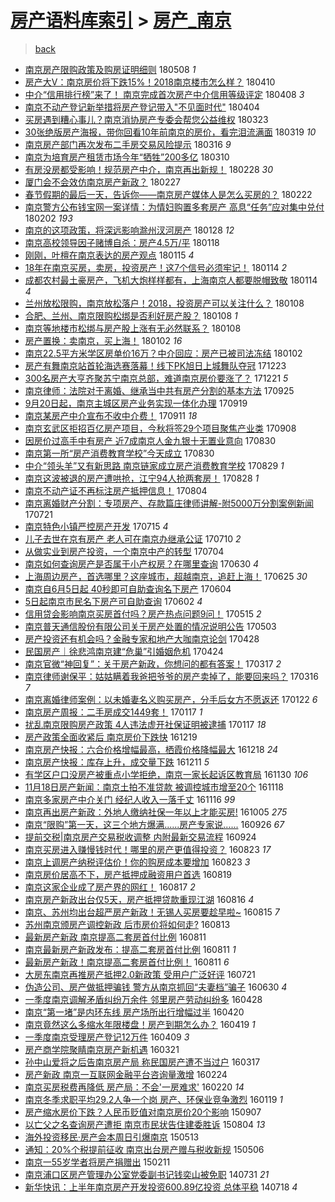 [房产语料库索引](../../README.md)  > [房产_南京](房产_南京.md)
====
> [back](../README.md)

- [南京房产限购政策及购房证明细则](http://jkwz.applinzi.com/ittc/7100727031522395152.html#%E5%8D%97%E4%BA%AC%E6%88%BF%E4%BA%A7%E9%99%90%E8%B4%AD%E6%94%BF%E7%AD%96%E5%8F%8A%E8%B4%AD%E6%88%BF%E8%AF%81%E6%98%8E%E7%BB%86%E5%88%99) 180508 *1* 
- [房产大V：南京房价将下跌15%！2018南京楼市怎么样？](http://jkwz.applinzi.com/ittc/7090399685372281873.html#%E6%88%BF%E4%BA%A7%E5%A4%A7V%EF%BC%9A%E5%8D%97%E4%BA%AC%E6%88%BF%E4%BB%B7%E5%B0%86%E4%B8%8B%E8%B7%8C15%25%EF%BC%812018%E5%8D%97%E4%BA%AC%E6%A5%BC%E5%B8%82%E6%80%8E%E4%B9%88%E6%A0%B7%EF%BC%9F) 180410  
- [中介“信用排行榜”来了！ 南京完成首次房产中介信用等级评定](http://jkwz.applinzi.com/ittc/7089549461334524934.html#%E4%B8%AD%E4%BB%8B%E2%80%9C%E4%BF%A1%E7%94%A8%E6%8E%92%E8%A1%8C%E6%A6%9C%E2%80%9D%E6%9D%A5%E4%BA%86%EF%BC%81+%E5%8D%97%E4%BA%AC%E5%AE%8C%E6%88%90%E9%A6%96%E6%AC%A1%E6%88%BF%E4%BA%A7%E4%B8%AD%E4%BB%8B%E4%BF%A1%E7%94%A8%E7%AD%89%E7%BA%A7%E8%AF%84%E5%AE%9A) 180408 *3* 
- [南京不动产登记新举措将房产登记带入&quot;不见面时代&quot;](http://jkwz.applinzi.com/ittc/7088072225003668486.html#%E5%8D%97%E4%BA%AC%E4%B8%8D%E5%8A%A8%E4%BA%A7%E7%99%BB%E8%AE%B0%E6%96%B0%E4%B8%BE%E6%8E%AA%E5%B0%86%E6%88%BF%E4%BA%A7%E7%99%BB%E8%AE%B0%E5%B8%A6%E5%85%A5%26quot%3B%E4%B8%8D%E8%A7%81%E9%9D%A2%E6%97%B6%E4%BB%A3%26quot%3B) 180404  
- [买房遇到糟心事儿？南京消协房产专委会帮您公益维权](http://jkwz.applinzi.com/ittc/7083611141966398470.html#%E4%B9%B0%E6%88%BF%E9%81%87%E5%88%B0%E7%B3%9F%E5%BF%83%E4%BA%8B%E5%84%BF%EF%BC%9F%E5%8D%97%E4%BA%AC%E6%B6%88%E5%8D%8F%E6%88%BF%E4%BA%A7%E4%B8%93%E5%A7%94%E4%BC%9A%E5%B8%AE%E6%82%A8%E5%85%AC%E7%9B%8A%E7%BB%B4%E6%9D%83) 180323  
- [30张绝版房产海报，带你回看10年前南京的房价，看完泪流满面](http://jkwz.applinzi.com/ittc/7082233516136072209.html#30%E5%BC%A0%E7%BB%9D%E7%89%88%E6%88%BF%E4%BA%A7%E6%B5%B7%E6%8A%A5%EF%BC%8C%E5%B8%A6%E4%BD%A0%E5%9B%9E%E7%9C%8B10%E5%B9%B4%E5%89%8D%E5%8D%97%E4%BA%AC%E7%9A%84%E6%88%BF%E4%BB%B7%EF%BC%8C%E7%9C%8B%E5%AE%8C%E6%B3%AA%E6%B5%81%E6%BB%A1%E9%9D%A2) 180319 *10* 
- [南京房产部门再次发布二手房交易风险提示](http://jkwz.applinzi.com/ittc/7081063610887701515.html#%E5%8D%97%E4%BA%AC%E6%88%BF%E4%BA%A7%E9%83%A8%E9%97%A8%E5%86%8D%E6%AC%A1%E5%8F%91%E5%B8%83%E4%BA%8C%E6%89%8B%E6%88%BF%E4%BA%A4%E6%98%93%E9%A3%8E%E9%99%A9%E6%8F%90%E7%A4%BA) 180316 *9* 
- [南京为培育房产租赁市场今年“牺牲”200多亿](http://jkwz.applinzi.com/ittc/7078782317546177552.html#%E5%8D%97%E4%BA%AC%E4%B8%BA%E5%9F%B9%E8%82%B2%E6%88%BF%E4%BA%A7%E7%A7%9F%E8%B5%81%E5%B8%82%E5%9C%BA%E4%BB%8A%E5%B9%B4%E2%80%9C%E7%89%BA%E7%89%B2%E2%80%9D200%E5%A4%9A%E4%BA%BF) 180310  
- [有房没房都受影响！规范房产中介，南京再出新规！](http://jkwz.applinzi.com/ittc/7075195546321290257.html#%E6%9C%89%E6%88%BF%E6%B2%A1%E6%88%BF%E9%83%BD%E5%8F%97%E5%BD%B1%E5%93%8D%EF%BC%81%E8%A7%84%E8%8C%83%E6%88%BF%E4%BA%A7%E4%B8%AD%E4%BB%8B%EF%BC%8C%E5%8D%97%E4%BA%AC%E5%86%8D%E5%87%BA%E6%96%B0%E8%A7%84%EF%BC%81) 180228 *30* 
- [厦门会不会效仿南京房产新政？](http://jkwz.applinzi.com/ittc/7074900513588249607.html#%E5%8E%A6%E9%97%A8%E4%BC%9A%E4%B8%8D%E4%BC%9A%E6%95%88%E4%BB%BF%E5%8D%97%E4%BA%AC%E6%88%BF%E4%BA%A7%E6%96%B0%E6%94%BF%EF%BC%9F) 180227  
- [春节假期的最后一天，告诉你——南京房产媒体人是怎么买房的？](http://jkwz.applinzi.com/ittc/7072958790888850442.html#%E6%98%A5%E8%8A%82%E5%81%87%E6%9C%9F%E7%9A%84%E6%9C%80%E5%90%8E%E4%B8%80%E5%A4%A9%EF%BC%8C%E5%91%8A%E8%AF%89%E4%BD%A0%E2%80%94%E2%80%94%E5%8D%97%E4%BA%AC%E6%88%BF%E4%BA%A7%E5%AA%92%E4%BD%93%E4%BA%BA%E6%98%AF%E6%80%8E%E4%B9%88%E4%B9%B0%E6%88%BF%E7%9A%84%EF%BC%9F) 180222  
- [南京警方公布钱宝网一案详情：为情妇购置多套房产 高息“任务”应对集中兑付](http://jkwz.applinzi.com/ittc/7065412030792467463.html#%E5%8D%97%E4%BA%AC%E8%AD%A6%E6%96%B9%E5%85%AC%E5%B8%83%E9%92%B1%E5%AE%9D%E7%BD%91%E4%B8%80%E6%A1%88%E8%AF%A6%E6%83%85%EF%BC%9A%E4%B8%BA%E6%83%85%E5%A6%87%E8%B4%AD%E7%BD%AE%E5%A4%9A%E5%A5%97%E6%88%BF%E4%BA%A7+%E9%AB%98%E6%81%AF%E2%80%9C%E4%BB%BB%E5%8A%A1%E2%80%9D%E5%BA%94%E5%AF%B9%E9%9B%86%E4%B8%AD%E5%85%91%E4%BB%98) 180202 *193* 
- [南京的这项政策，将深远影响滁州汊河房产](http://jkwz.applinzi.com/ittc/7063772207056946187.html#%E5%8D%97%E4%BA%AC%E7%9A%84%E8%BF%99%E9%A1%B9%E6%94%BF%E7%AD%96%EF%BC%8C%E5%B0%86%E6%B7%B1%E8%BF%9C%E5%BD%B1%E5%93%8D%E6%BB%81%E5%B7%9E%E6%B1%8A%E6%B2%B3%E6%88%BF%E4%BA%A7) 180128 *12* 
- [南京高校领导因子赌博自杀：房产4.5万/平](http://jkwz.applinzi.com/ittc/7059820131213902864.html#%E5%8D%97%E4%BA%AC%E9%AB%98%E6%A0%A1%E9%A2%86%E5%AF%BC%E5%9B%A0%E5%AD%90%E8%B5%8C%E5%8D%9A%E8%87%AA%E6%9D%80%EF%BC%9A%E6%88%BF%E4%BA%A74.5%E4%B8%87%2F%E5%B9%B3) 180118  
- [刚刚，叶檀在南京表达的房产观点](http://jkwz.applinzi.com/ittc/7058884376421467147.html#%E5%88%9A%E5%88%9A%EF%BC%8C%E5%8F%B6%E6%AA%80%E5%9C%A8%E5%8D%97%E4%BA%AC%E8%A1%A8%E8%BE%BE%E7%9A%84%E6%88%BF%E4%BA%A7%E8%A7%82%E7%82%B9) 180115 *4* 
- [18年在南京买房，卖房，投资房产！这7个信号必须牢记！](http://jkwz.applinzi.com/ittc/7058409431602037776.html#18%E5%B9%B4%E5%9C%A8%E5%8D%97%E4%BA%AC%E4%B9%B0%E6%88%BF%EF%BC%8C%E5%8D%96%E6%88%BF%EF%BC%8C%E6%8A%95%E8%B5%84%E6%88%BF%E4%BA%A7%EF%BC%81%E8%BF%997%E4%B8%AA%E4%BF%A1%E5%8F%B7%E5%BF%85%E9%A1%BB%E7%89%A2%E8%AE%B0%EF%BC%81) 180114 *2* 
- [成都农村最土豪房产，飞机大炮样样都有，上海南京人都要脱帽致敬](http://jkwz.applinzi.com/ittc/7058064188696429584.html#%E6%88%90%E9%83%BD%E5%86%9C%E6%9D%91%E6%9C%80%E5%9C%9F%E8%B1%AA%E6%88%BF%E4%BA%A7%EF%BC%8C%E9%A3%9E%E6%9C%BA%E5%A4%A7%E7%82%AE%E6%A0%B7%E6%A0%B7%E9%83%BD%E6%9C%89%EF%BC%8C%E4%B8%8A%E6%B5%B7%E5%8D%97%E4%BA%AC%E4%BA%BA%E9%83%BD%E8%A6%81%E8%84%B1%E5%B8%BD%E8%87%B4%E6%95%AC) 180114 *4* 
- [兰州放松限购，南京放松落户！2018，投资房产可以关注什么？](http://jkwz.applinzi.com/ittc/7056276755935921162.html#%E5%85%B0%E5%B7%9E%E6%94%BE%E6%9D%BE%E9%99%90%E8%B4%AD%EF%BC%8C%E5%8D%97%E4%BA%AC%E6%94%BE%E6%9D%BE%E8%90%BD%E6%88%B7%EF%BC%812018%EF%BC%8C%E6%8A%95%E8%B5%84%E6%88%BF%E4%BA%A7%E5%8F%AF%E4%BB%A5%E5%85%B3%E6%B3%A8%E4%BB%80%E4%B9%88%EF%BC%9F) 180108  
- [合肥、兰州、南京限购松绑是否利好房产股？](http://jkwz.applinzi.com/ittc/7056262168305992711.html#%E5%90%88%E8%82%A5%E3%80%81%E5%85%B0%E5%B7%9E%E3%80%81%E5%8D%97%E4%BA%AC%E9%99%90%E8%B4%AD%E6%9D%BE%E7%BB%91%E6%98%AF%E5%90%A6%E5%88%A9%E5%A5%BD%E6%88%BF%E4%BA%A7%E8%82%A1%EF%BC%9F) 180108 *1* 
- [南京等地楼市松绑与房产股上涨有无必然联系？](http://jkwz.applinzi.com/ittc/7056262168134026256.html#%E5%8D%97%E4%BA%AC%E7%AD%89%E5%9C%B0%E6%A5%BC%E5%B8%82%E6%9D%BE%E7%BB%91%E4%B8%8E%E6%88%BF%E4%BA%A7%E8%82%A1%E4%B8%8A%E6%B6%A8%E6%9C%89%E6%97%A0%E5%BF%85%E7%84%B6%E8%81%94%E7%B3%BB%EF%BC%9F) 180108  
- [房产置换：卖南京，买上海！](http://jkwz.applinzi.com/ittc/7053908438692660231.html#%E6%88%BF%E4%BA%A7%E7%BD%AE%E6%8D%A2%EF%BC%9A%E5%8D%96%E5%8D%97%E4%BA%AC%EF%BC%8C%E4%B9%B0%E4%B8%8A%E6%B5%B7%EF%BC%81) 180102 *16* 
- [南京22.5平方米学区房单价16万？中介回应：房产已被司法冻结](http://jkwz.applinzi.com/ittc/7053876695214326790.html#%E5%8D%97%E4%BA%AC22.5%E5%B9%B3%E6%96%B9%E7%B1%B3%E5%AD%A6%E5%8C%BA%E6%88%BF%E5%8D%95%E4%BB%B716%E4%B8%87%EF%BC%9F%E4%B8%AD%E4%BB%8B%E5%9B%9E%E5%BA%94%EF%BC%9A%E6%88%BF%E4%BA%A7%E5%B7%B2%E8%A2%AB%E5%8F%B8%E6%B3%95%E5%86%BB%E7%BB%93) 180102  
- [房产有舞南京站首轮海选赛落幕！线下PK旭日上城舞队夺冠](http://jkwz.applinzi.com/ittc/7050345531908293649.html#%E6%88%BF%E4%BA%A7%E6%9C%89%E8%88%9E%E5%8D%97%E4%BA%AC%E7%AB%99%E9%A6%96%E8%BD%AE%E6%B5%B7%E9%80%89%E8%B5%9B%E8%90%BD%E5%B9%95%EF%BC%81%E7%BA%BF%E4%B8%8BPK%E6%97%AD%E6%97%A5%E4%B8%8A%E5%9F%8E%E8%88%9E%E9%98%9F%E5%A4%BA%E5%86%A0) 171223  
- [300名房产大亨齐聚苏宁南京总部，难道南京房价要涨了？](http://jkwz.applinzi.com/ittc/7049588106506798096.html#300%E5%90%8D%E6%88%BF%E4%BA%A7%E5%A4%A7%E4%BA%A8%E9%BD%90%E8%81%9A%E8%8B%8F%E5%AE%81%E5%8D%97%E4%BA%AC%E6%80%BB%E9%83%A8%EF%BC%8C%E9%9A%BE%E9%81%93%E5%8D%97%E4%BA%AC%E6%88%BF%E4%BB%B7%E8%A6%81%E6%B6%A8%E4%BA%86%EF%BC%9F) 171221 *5* 
- [南京律师：法院对于离婚、继承当中共有房产分割的基本方法](http://jkwz.applinzi.com/ittc/7017235110741672977.html#%E5%8D%97%E4%BA%AC%E5%BE%8B%E5%B8%88%EF%BC%9A%E6%B3%95%E9%99%A2%E5%AF%B9%E4%BA%8E%E7%A6%BB%E5%A9%9A%E3%80%81%E7%BB%A7%E6%89%BF%E5%BD%93%E4%B8%AD%E5%85%B1%E6%9C%89%E6%88%BF%E4%BA%A7%E5%88%86%E5%89%B2%E7%9A%84%E5%9F%BA%E6%9C%AC%E6%96%B9%E6%B3%95) 170925  
- [9月20日起，南京主城区房产业务实现一体化办理](http://jkwz.applinzi.com/ittc/7014983691636573200.html#9%E6%9C%8820%E6%97%A5%E8%B5%B7%EF%BC%8C%E5%8D%97%E4%BA%AC%E4%B8%BB%E5%9F%8E%E5%8C%BA%E6%88%BF%E4%BA%A7%E4%B8%9A%E5%8A%A1%E5%AE%9E%E7%8E%B0%E4%B8%80%E4%BD%93%E5%8C%96%E5%8A%9E%E7%90%86) 170919  
- [南京某房产中介宣布不收中介费！](http://jkwz.applinzi.com/ittc/7011962527712543761.html#%E5%8D%97%E4%BA%AC%E6%9F%90%E6%88%BF%E4%BA%A7%E4%B8%AD%E4%BB%8B%E5%AE%A3%E5%B8%83%E4%B8%8D%E6%94%B6%E4%B8%AD%E4%BB%8B%E8%B4%B9%EF%BC%81) 170911 *18* 
- [南京玄武区拒招百亿房产项目，今秋将签29个项目聚焦产业类](http://jkwz.applinzi.com/ittc/7010890631592018705.html#%E5%8D%97%E4%BA%AC%E7%8E%84%E6%AD%A6%E5%8C%BA%E6%8B%92%E6%8B%9B%E7%99%BE%E4%BA%BF%E6%88%BF%E4%BA%A7%E9%A1%B9%E7%9B%AE%EF%BC%8C%E4%BB%8A%E7%A7%8B%E5%B0%86%E7%AD%BE29%E4%B8%AA%E9%A1%B9%E7%9B%AE%E8%81%9A%E7%84%A6%E4%BA%A7%E4%B8%9A%E7%B1%BB) 170908  
- [因房价过高手中有房产 近7成南京人金九银十无置业意向](http://jkwz.applinzi.com/ittc/7007621166863483920.html#%E5%9B%A0%E6%88%BF%E4%BB%B7%E8%BF%87%E9%AB%98%E6%89%8B%E4%B8%AD%E6%9C%89%E6%88%BF%E4%BA%A7+%E8%BF%917%E6%88%90%E5%8D%97%E4%BA%AC%E4%BA%BA%E9%87%91%E4%B9%9D%E9%93%B6%E5%8D%81%E6%97%A0%E7%BD%AE%E4%B8%9A%E6%84%8F%E5%90%91) 170830  
- [南京第一所“房产消费教育学校”今天成立](http://jkwz.applinzi.com/ittc/7007611657352905744.html#%E5%8D%97%E4%BA%AC%E7%AC%AC%E4%B8%80%E6%89%80%E2%80%9C%E6%88%BF%E4%BA%A7%E6%B6%88%E8%B4%B9%E6%95%99%E8%82%B2%E5%AD%A6%E6%A0%A1%E2%80%9D%E4%BB%8A%E5%A4%A9%E6%88%90%E7%AB%8B) 170830  
- [中介“领头羊”又有新思路 南京链家成立房产消费教育学校](http://jkwz.applinzi.com/ittc/7007263414597190672.html#%E4%B8%AD%E4%BB%8B%E2%80%9C%E9%A2%86%E5%A4%B4%E7%BE%8A%E2%80%9D%E5%8F%88%E6%9C%89%E6%96%B0%E6%80%9D%E8%B7%AF+%E5%8D%97%E4%BA%AC%E9%93%BE%E5%AE%B6%E6%88%90%E7%AB%8B%E6%88%BF%E4%BA%A7%E6%B6%88%E8%B4%B9%E6%95%99%E8%82%B2%E5%AD%A6%E6%A0%A1) 170829 *1* 
- [南京这波被退的房产遭哄抢，江宁94人抢两套房！](http://jkwz.applinzi.com/ittc/7006982686802183184.html#%E5%8D%97%E4%BA%AC%E8%BF%99%E6%B3%A2%E8%A2%AB%E9%80%80%E7%9A%84%E6%88%BF%E4%BA%A7%E9%81%AD%E5%93%84%E6%8A%A2%EF%BC%8C%E6%B1%9F%E5%AE%8194%E4%BA%BA%E6%8A%A2%E4%B8%A4%E5%A5%97%E6%88%BF%EF%BC%81) 170828 *1* 
- [南京不动产证不再标注房产抵押信息！](http://jkwz.applinzi.com/ittc/6998042833297343505.html#%E5%8D%97%E4%BA%AC%E4%B8%8D%E5%8A%A8%E4%BA%A7%E8%AF%81%E4%B8%8D%E5%86%8D%E6%A0%87%E6%B3%A8%E6%88%BF%E4%BA%A7%E6%8A%B5%E6%8A%BC%E4%BF%A1%E6%81%AF%EF%BC%81) 170804  
- [南京离婚财产分割：专项房产、存款篇庄律师讲解-附5000万分割案例新闻](http://jkwz.applinzi.com/ittc/6992640308897383440.html#%E5%8D%97%E4%BA%AC%E7%A6%BB%E5%A9%9A%E8%B4%A2%E4%BA%A7%E5%88%86%E5%89%B2%EF%BC%9A%E4%B8%93%E9%A1%B9%E6%88%BF%E4%BA%A7%E3%80%81%E5%AD%98%E6%AC%BE%E7%AF%87%E5%BA%84%E5%BE%8B%E5%B8%88%E8%AE%B2%E8%A7%A3-%E9%99%845000%E4%B8%87%E5%88%86%E5%89%B2%E6%A1%88%E4%BE%8B%E6%96%B0%E9%97%BB) 170721  
- [南京特色小镇严控房产开发](http://jkwz.applinzi.com/ittc/6990426466138194960.html#%E5%8D%97%E4%BA%AC%E7%89%B9%E8%89%B2%E5%B0%8F%E9%95%87%E4%B8%A5%E6%8E%A7%E6%88%BF%E4%BA%A7%E5%BC%80%E5%8F%91) 170715 *4* 
- [儿子去世在京有房产 老人可在南京办继承公证](http://jkwz.applinzi.com/ittc/6988582744731681809.html#%E5%84%BF%E5%AD%90%E5%8E%BB%E4%B8%96%E5%9C%A8%E4%BA%AC%E6%9C%89%E6%88%BF%E4%BA%A7+%E8%80%81%E4%BA%BA%E5%8F%AF%E5%9C%A8%E5%8D%97%E4%BA%AC%E5%8A%9E%E7%BB%A7%E6%89%BF%E5%85%AC%E8%AF%81) 170710 *2* 
- [从做实业到房产投资，一个南京中产的转型](http://jkwz.applinzi.com/ittc/6986459795392300036.html#%E4%BB%8E%E5%81%9A%E5%AE%9E%E4%B8%9A%E5%88%B0%E6%88%BF%E4%BA%A7%E6%8A%95%E8%B5%84%EF%BC%8C%E4%B8%80%E4%B8%AA%E5%8D%97%E4%BA%AC%E4%B8%AD%E4%BA%A7%E7%9A%84%E8%BD%AC%E5%9E%8B) 170704  
- [南京如何查询房产是否属于小产权房？在哪里查询](http://jkwz.applinzi.com/ittc/6984886065121723397.html#%E5%8D%97%E4%BA%AC%E5%A6%82%E4%BD%95%E6%9F%A5%E8%AF%A2%E6%88%BF%E4%BA%A7%E6%98%AF%E5%90%A6%E5%B1%9E%E4%BA%8E%E5%B0%8F%E4%BA%A7%E6%9D%83%E6%88%BF%EF%BC%9F%E5%9C%A8%E5%93%AA%E9%87%8C%E6%9F%A5%E8%AF%A2) 170630 *4* 
- [上海周边房产，首选哪里？这座城市，超越南京，追赶上海！](http://jkwz.applinzi.com/ittc/6983184993483228164.html#%E4%B8%8A%E6%B5%B7%E5%91%A8%E8%BE%B9%E6%88%BF%E4%BA%A7%EF%BC%8C%E9%A6%96%E9%80%89%E5%93%AA%E9%87%8C%EF%BC%9F%E8%BF%99%E5%BA%A7%E5%9F%8E%E5%B8%82%EF%BC%8C%E8%B6%85%E8%B6%8A%E5%8D%97%E4%BA%AC%EF%BC%8C%E8%BF%BD%E8%B5%B6%E4%B8%8A%E6%B5%B7%EF%BC%81) 170625 *30* 
- [南京自6月5日起 40秒即可自助查询名下房产](http://jkwz.applinzi.com/ittc/6975291321949357060.html#%E5%8D%97%E4%BA%AC%E8%87%AA6%E6%9C%885%E6%97%A5%E8%B5%B7+40%E7%A7%92%E5%8D%B3%E5%8F%AF%E8%87%AA%E5%8A%A9%E6%9F%A5%E8%AF%A2%E5%90%8D%E4%B8%8B%E6%88%BF%E4%BA%A7) 170604  
- [5日起南京市民名下房产可自助查询](http://jkwz.applinzi.com/ittc/6974475101960406020.html#5%E6%97%A5%E8%B5%B7%E5%8D%97%E4%BA%AC%E5%B8%82%E6%B0%91%E5%90%8D%E4%B8%8B%E6%88%BF%E4%BA%A7%E5%8F%AF%E8%87%AA%E5%8A%A9%E6%9F%A5%E8%AF%A2) 170602 *4* 
- [信用贷会影响南京买房首付吗？房产热点问题9问！](http://jkwz.applinzi.com/ittc/6967816759414359044.html#%E4%BF%A1%E7%94%A8%E8%B4%B7%E4%BC%9A%E5%BD%B1%E5%93%8D%E5%8D%97%E4%BA%AC%E4%B9%B0%E6%88%BF%E9%A6%96%E4%BB%98%E5%90%97%EF%BC%9F%E6%88%BF%E4%BA%A7%E7%83%AD%E7%82%B9%E9%97%AE%E9%A2%989%E9%97%AE%EF%BC%81) 170515 *2* 
- [南京普天通信股份有限公司关于房产处置的情况说明公告](http://jkwz.applinzi.com/ittc/6963260370855658500.html#%E5%8D%97%E4%BA%AC%E6%99%AE%E5%A4%A9%E9%80%9A%E4%BF%A1%E8%82%A1%E4%BB%BD%E6%9C%89%E9%99%90%E5%85%AC%E5%8F%B8%E5%85%B3%E4%BA%8E%E6%88%BF%E4%BA%A7%E5%A4%84%E7%BD%AE%E7%9A%84%E6%83%85%E5%86%B5%E8%AF%B4%E6%98%8E%E5%85%AC%E5%91%8A) 170503  
- [房产投资还有机会吗？金融专家和地产大咖南京论剑](http://jkwz.applinzi.com/ittc/6961709409712473093.html#%E6%88%BF%E4%BA%A7%E6%8A%95%E8%B5%84%E8%BF%98%E6%9C%89%E6%9C%BA%E4%BC%9A%E5%90%97%EF%BC%9F%E9%87%91%E8%9E%8D%E4%B8%93%E5%AE%B6%E5%92%8C%E5%9C%B0%E4%BA%A7%E5%A4%A7%E5%92%96%E5%8D%97%E4%BA%AC%E8%AE%BA%E5%89%91) 170428  
- [民国房产｜徐悲鸿南京建“危巢”引婚姻危机](http://jkwz.applinzi.com/ittc/6960150845684450308.html#%E6%B0%91%E5%9B%BD%E6%88%BF%E4%BA%A7%EF%BD%9C%E5%BE%90%E6%82%B2%E9%B8%BF%E5%8D%97%E4%BA%AC%E5%BB%BA%E2%80%9C%E5%8D%B1%E5%B7%A2%E2%80%9D%E5%BC%95%E5%A9%9A%E5%A7%BB%E5%8D%B1%E6%9C%BA) 170424  
- [南京官微“神回复”：关于房产新政，你想问的都有答案！](http://jkwz.applinzi.com/ittc/6945961916588639236.html#%E5%8D%97%E4%BA%AC%E5%AE%98%E5%BE%AE%E2%80%9C%E7%A5%9E%E5%9B%9E%E5%A4%8D%E2%80%9D%EF%BC%9A%E5%85%B3%E4%BA%8E%E6%88%BF%E4%BA%A7%E6%96%B0%E6%94%BF%EF%BC%8C%E4%BD%A0%E6%83%B3%E9%97%AE%E7%9A%84%E9%83%BD%E6%9C%89%E7%AD%94%E6%A1%88%EF%BC%81) 170317 *2* 
- [南京律师谢保平：姑姑瞒着我爸把爷爷的房产卖掉了，能要回来吗？](http://jkwz.applinzi.com/ittc/6945575353052562437.html#%E5%8D%97%E4%BA%AC%E5%BE%8B%E5%B8%88%E8%B0%A2%E4%BF%9D%E5%B9%B3%EF%BC%9A%E5%A7%91%E5%A7%91%E7%9E%92%E7%9D%80%E6%88%91%E7%88%B8%E6%8A%8A%E7%88%B7%E7%88%B7%E7%9A%84%E6%88%BF%E4%BA%A7%E5%8D%96%E6%8E%89%E4%BA%86%EF%BC%8C%E8%83%BD%E8%A6%81%E5%9B%9E%E6%9D%A5%E5%90%97%EF%BC%9F) 170316 *7* 
- [南京离婚律师案例：以未婚妻名义购买房产，分手后女方不愿返还](http://jkwz.applinzi.com/ittc/6926012659802833925.html#%E5%8D%97%E4%BA%AC%E7%A6%BB%E5%A9%9A%E5%BE%8B%E5%B8%88%E6%A1%88%E4%BE%8B%EF%BC%9A%E4%BB%A5%E6%9C%AA%E5%A9%9A%E5%A6%BB%E5%90%8D%E4%B9%89%E8%B4%AD%E4%B9%B0%E6%88%BF%E4%BA%A7%EF%BC%8C%E5%88%86%E6%89%8B%E5%90%8E%E5%A5%B3%E6%96%B9%E4%B8%8D%E6%84%BF%E8%BF%94%E8%BF%98) 170122 *6* 
- [南京房产周报：二手房成交1449套！](http://jkwz.applinzi.com/ittc/6924167859856212996.html#%E5%8D%97%E4%BA%AC%E6%88%BF%E4%BA%A7%E5%91%A8%E6%8A%A5%EF%BC%9A%E4%BA%8C%E6%89%8B%E6%88%BF%E6%88%90%E4%BA%A41449%E5%A5%97%EF%BC%81) 170117 *1* 
- [扰乱南京限购房产政策 4人违法虚开社保证明被逮捕](http://jkwz.applinzi.com/ittc/6923912145967531013.html#%E6%89%B0%E4%B9%B1%E5%8D%97%E4%BA%AC%E9%99%90%E8%B4%AD%E6%88%BF%E4%BA%A7%E6%94%BF%E7%AD%96+4%E4%BA%BA%E8%BF%9D%E6%B3%95%E8%99%9A%E5%BC%80%E7%A4%BE%E4%BF%9D%E8%AF%81%E6%98%8E%E8%A2%AB%E9%80%AE%E6%8D%95) 170117 *18* 
- [房产政策全面收紧后 南京房价下跌快](http://jkwz.applinzi.com/ittc/6913380376738530308.html#%E6%88%BF%E4%BA%A7%E6%94%BF%E7%AD%96%E5%85%A8%E9%9D%A2%E6%94%B6%E7%B4%A7%E5%90%8E+%E5%8D%97%E4%BA%AC%E6%88%BF%E4%BB%B7%E4%B8%8B%E8%B7%8C%E5%BF%AB) 161219  
- [南京房产快报：六合价格增幅最高，栖霞价格降幅最大](http://jkwz.applinzi.com/ittc/6913049346571764741.html#%E5%8D%97%E4%BA%AC%E6%88%BF%E4%BA%A7%E5%BF%AB%E6%8A%A5%EF%BC%9A%E5%85%AD%E5%90%88%E4%BB%B7%E6%A0%BC%E5%A2%9E%E5%B9%85%E6%9C%80%E9%AB%98%EF%BC%8C%E6%A0%96%E9%9C%9E%E4%BB%B7%E6%A0%BC%E9%99%8D%E5%B9%85%E6%9C%80%E5%A4%A7) 161218 *24* 
- [南京房产快报：库存上升，成交量下跌](http://jkwz.applinzi.com/ittc/6910461519749186564.html#%E5%8D%97%E4%BA%AC%E6%88%BF%E4%BA%A7%E5%BF%AB%E6%8A%A5%EF%BC%9A%E5%BA%93%E5%AD%98%E4%B8%8A%E5%8D%87%EF%BC%8C%E6%88%90%E4%BA%A4%E9%87%8F%E4%B8%8B%E8%B7%8C) 161211 *5* 
- [有学区户口没房产被重点小学拒绝，南京一家长起诉区教育局](http://jkwz.applinzi.com/ittc/6906194768937092100.html#%E6%9C%89%E5%AD%A6%E5%8C%BA%E6%88%B7%E5%8F%A3%E6%B2%A1%E6%88%BF%E4%BA%A7%E8%A2%AB%E9%87%8D%E7%82%B9%E5%B0%8F%E5%AD%A6%E6%8B%92%E7%BB%9D%EF%BC%8C%E5%8D%97%E4%BA%AC%E4%B8%80%E5%AE%B6%E9%95%BF%E8%B5%B7%E8%AF%89%E5%8C%BA%E6%95%99%E8%82%B2%E5%B1%80) 161130 *106* 
- [11月18日房产新闻：南京土拍不准贷款 被调控城市增至20个](http://jkwz.applinzi.com/ittc/6901863042471429125.html#11%E6%9C%8818%E6%97%A5%E6%88%BF%E4%BA%A7%E6%96%B0%E9%97%BB%EF%BC%9A%E5%8D%97%E4%BA%AC%E5%9C%9F%E6%8B%8D%E4%B8%8D%E5%87%86%E8%B4%B7%E6%AC%BE+%E8%A2%AB%E8%B0%83%E6%8E%A7%E5%9F%8E%E5%B8%82%E5%A2%9E%E8%87%B320%E4%B8%AA) 161118  
- [南京多家房产中介关门 经纪人收入一落千丈](http://jkwz.applinzi.com/ittc/6901131909244912645.html#%E5%8D%97%E4%BA%AC%E5%A4%9A%E5%AE%B6%E6%88%BF%E4%BA%A7%E4%B8%AD%E4%BB%8B%E5%85%B3%E9%97%A8+%E7%BB%8F%E7%BA%AA%E4%BA%BA%E6%94%B6%E5%85%A5%E4%B8%80%E8%90%BD%E5%8D%83%E4%B8%88) 161116 *99* 
- [南京再出房产新政：外地人缴纳社保一年以上才能买房!](http://jkwz.applinzi.com/ittc/6885592911294497796.html#%E5%8D%97%E4%BA%AC%E5%86%8D%E5%87%BA%E6%88%BF%E4%BA%A7%E6%96%B0%E6%94%BF%EF%BC%9A%E5%A4%96%E5%9C%B0%E4%BA%BA%E7%BC%B4%E7%BA%B3%E7%A4%BE%E4%BF%9D%E4%B8%80%E5%B9%B4%E4%BB%A5%E4%B8%8A%E6%89%8D%E8%83%BD%E4%B9%B0%E6%88%BF%21) 161005 *275* 
- [南京“限购”第一天，这三个地方爆满......房产专家说......](http://jkwz.applinzi.com/ittc/6882241783311893508.html#%E5%8D%97%E4%BA%AC%E2%80%9C%E9%99%90%E8%B4%AD%E2%80%9D%E7%AC%AC%E4%B8%80%E5%A4%A9%EF%BC%8C%E8%BF%99%E4%B8%89%E4%B8%AA%E5%9C%B0%E6%96%B9%E7%88%86%E6%BB%A1......%E6%88%BF%E4%BA%A7%E4%B8%93%E5%AE%B6%E8%AF%B4......) 160926 *67* 
- [提前交税|南京房产交易税收调整 内附最新交易流程](http://jkwz.applinzi.com/ittc/6881390068090012676.html#%E6%8F%90%E5%89%8D%E4%BA%A4%E7%A8%8E%7C%E5%8D%97%E4%BA%AC%E6%88%BF%E4%BA%A7%E4%BA%A4%E6%98%93%E7%A8%8E%E6%94%B6%E8%B0%83%E6%95%B4+%E5%86%85%E9%99%84%E6%9C%80%E6%96%B0%E4%BA%A4%E6%98%93%E6%B5%81%E7%A8%8B) 160924  
- [南京买房进入赚慢钱时代！哪里的房产更值得投资？](http://jkwz.applinzi.com/ittc/6869659032591270916.html#%E5%8D%97%E4%BA%AC%E4%B9%B0%E6%88%BF%E8%BF%9B%E5%85%A5%E8%B5%9A%E6%85%A2%E9%92%B1%E6%97%B6%E4%BB%A3%EF%BC%81%E5%93%AA%E9%87%8C%E7%9A%84%E6%88%BF%E4%BA%A7%E6%9B%B4%E5%80%BC%E5%BE%97%E6%8A%95%E8%B5%84%EF%BC%9F) 160823 *17* 
- [南京上调房产纳税评估价！你的购房成本要增加](http://jkwz.applinzi.com/ittc/6869488522913907716.html#%E5%8D%97%E4%BA%AC%E4%B8%8A%E8%B0%83%E6%88%BF%E4%BA%A7%E7%BA%B3%E7%A8%8E%E8%AF%84%E4%BC%B0%E4%BB%B7%EF%BC%81%E4%BD%A0%E7%9A%84%E8%B4%AD%E6%88%BF%E6%88%90%E6%9C%AC%E8%A6%81%E5%A2%9E%E5%8A%A0) 160823 *3* 
- [南京房价居高不下，房产抵押成融资用户首选](http://jkwz.applinzi.com/ittc/6868095343576744965.html#%E5%8D%97%E4%BA%AC%E6%88%BF%E4%BB%B7%E5%B1%85%E9%AB%98%E4%B8%8D%E4%B8%8B%EF%BC%8C%E6%88%BF%E4%BA%A7%E6%8A%B5%E6%8A%BC%E6%88%90%E8%9E%8D%E8%B5%84%E7%94%A8%E6%88%B7%E9%A6%96%E9%80%89) 160819  
- [南京这家企业成了房产界的网红！](http://jkwz.applinzi.com/ittc/6867256057587565573.html#%E5%8D%97%E4%BA%AC%E8%BF%99%E5%AE%B6%E4%BC%81%E4%B8%9A%E6%88%90%E4%BA%86%E6%88%BF%E4%BA%A7%E7%95%8C%E7%9A%84%E7%BD%91%E7%BA%A2%EF%BC%81) 160817 *2* 
- [南京房产新政出台仅5天，房产抵押贷款重现江湖](http://jkwz.applinzi.com/ittc/6867037765518230532.html#%E5%8D%97%E4%BA%AC%E6%88%BF%E4%BA%A7%E6%96%B0%E6%94%BF%E5%87%BA%E5%8F%B0%E4%BB%855%E5%A4%A9%EF%BC%8C%E6%88%BF%E4%BA%A7%E6%8A%B5%E6%8A%BC%E8%B4%B7%E6%AC%BE%E9%87%8D%E7%8E%B0%E6%B1%9F%E6%B9%96) 160816 *4* 
- [南京、苏州均出台超严房产新政！无锡人买房要趁早啦~](http://jkwz.applinzi.com/ittc/6866609762975876100.html#%E5%8D%97%E4%BA%AC%E3%80%81%E8%8B%8F%E5%B7%9E%E5%9D%87%E5%87%BA%E5%8F%B0%E8%B6%85%E4%B8%A5%E6%88%BF%E4%BA%A7%E6%96%B0%E6%94%BF%EF%BC%81%E6%97%A0%E9%94%A1%E4%BA%BA%E4%B9%B0%E6%88%BF%E8%A6%81%E8%B6%81%E6%97%A9%E5%95%A6%7E) 160815 *7* 
- [苏州南京颁房产调控新政 后市房价将如何走?](http://jkwz.applinzi.com/ittc/6865419540212745221.html#%E8%8B%8F%E5%B7%9E%E5%8D%97%E4%BA%AC%E9%A2%81%E6%88%BF%E4%BA%A7%E8%B0%83%E6%8E%A7%E6%96%B0%E6%94%BF+%E5%90%8E%E5%B8%82%E6%88%BF%E4%BB%B7%E5%B0%86%E5%A6%82%E4%BD%95%E8%B5%B0%3F) 160813  
- [最新房产新政 南京提高二套房首付比例](http://jkwz.applinzi.com/ittc/6865145666145354757.html#%E6%9C%80%E6%96%B0%E6%88%BF%E4%BA%A7%E6%96%B0%E6%94%BF+%E5%8D%97%E4%BA%AC%E6%8F%90%E9%AB%98%E4%BA%8C%E5%A5%97%E6%88%BF%E9%A6%96%E4%BB%98%E6%AF%94%E4%BE%8B) 160811  
- [南京最新房产新政发布：提高二套房首付比例](http://jkwz.applinzi.com/ittc/6865138879589516292.html#%E5%8D%97%E4%BA%AC%E6%9C%80%E6%96%B0%E6%88%BF%E4%BA%A7%E6%96%B0%E6%94%BF%E5%8F%91%E5%B8%83%EF%BC%9A%E6%8F%90%E9%AB%98%E4%BA%8C%E5%A5%97%E6%88%BF%E9%A6%96%E4%BB%98%E6%AF%94%E4%BE%8B) 160811 *1* 
- [最新房产新政！南京提高二套房首付比例！](http://jkwz.applinzi.com/ittc/6865130195778012164.html#%E6%9C%80%E6%96%B0%E6%88%BF%E4%BA%A7%E6%96%B0%E6%94%BF%EF%BC%81%E5%8D%97%E4%BA%AC%E6%8F%90%E9%AB%98%E4%BA%8C%E5%A5%97%E6%88%BF%E9%A6%96%E4%BB%98%E6%AF%94%E4%BE%8B%EF%BC%81) 160811 *6* 
- [大房东南京再推房产抵押2.0新政策 受用户广泛好评](http://jkwz.applinzi.com/ittc/6857334066915050500.html#%E5%A4%A7%E6%88%BF%E4%B8%9C%E5%8D%97%E4%BA%AC%E5%86%8D%E6%8E%A8%E6%88%BF%E4%BA%A7%E6%8A%B5%E6%8A%BC2.0%E6%96%B0%E6%94%BF%E7%AD%96+%E5%8F%97%E7%94%A8%E6%88%B7%E5%B9%BF%E6%B3%9B%E5%A5%BD%E8%AF%84) 160721  
- [伪造公司、房产做抵押骗钱 警方从南京抓回“夫妻档”骗子](http://jkwz.applinzi.com/ittc/6849476499023070212.html#%E4%BC%AA%E9%80%A0%E5%85%AC%E5%8F%B8%E3%80%81%E6%88%BF%E4%BA%A7%E5%81%9A%E6%8A%B5%E6%8A%BC%E9%AA%97%E9%92%B1+%E8%AD%A6%E6%96%B9%E4%BB%8E%E5%8D%97%E4%BA%AC%E6%8A%93%E5%9B%9E%E2%80%9C%E5%A4%AB%E5%A6%BB%E6%A1%A3%E2%80%9D%E9%AA%97%E5%AD%90) 160630 *4* 
- [一季度南京调解矛盾纠纷万余件 邻里房产劳动纠纷多](http://jkwz.applinzi.com/ittc/6826194002843796485.html#%E4%B8%80%E5%AD%A3%E5%BA%A6%E5%8D%97%E4%BA%AC%E8%B0%83%E8%A7%A3%E7%9F%9B%E7%9B%BE%E7%BA%A0%E7%BA%B7%E4%B8%87%E4%BD%99%E4%BB%B6+%E9%82%BB%E9%87%8C%E6%88%BF%E4%BA%A7%E5%8A%B3%E5%8A%A8%E7%BA%A0%E7%BA%B7%E5%A4%9A) 160428  
- [南京“第一堵”是内环东线 房产场所出行增幅过半](http://jkwz.applinzi.com/ittc/6823098691946546181.html#%E5%8D%97%E4%BA%AC%E2%80%9C%E7%AC%AC%E4%B8%80%E5%A0%B5%E2%80%9D%E6%98%AF%E5%86%85%E7%8E%AF%E4%B8%9C%E7%BA%BF+%E6%88%BF%E4%BA%A7%E5%9C%BA%E6%89%80%E5%87%BA%E8%A1%8C%E5%A2%9E%E5%B9%85%E8%BF%87%E5%8D%8A) 160420  
- [南京竟然这么多缩水年限楼盘！房产到期怎么办？](http://jkwz.applinzi.com/ittc/6822721283028419589.html#%E5%8D%97%E4%BA%AC%E7%AB%9F%E7%84%B6%E8%BF%99%E4%B9%88%E5%A4%9A%E7%BC%A9%E6%B0%B4%E5%B9%B4%E9%99%90%E6%A5%BC%E7%9B%98%EF%BC%81%E6%88%BF%E4%BA%A7%E5%88%B0%E6%9C%9F%E6%80%8E%E4%B9%88%E5%8A%9E%EF%BC%9F) 160419 *1* 
- [一季度南京受理房产登记12万件](http://jkwz.applinzi.com/ittc/6818971341763904516.html#%E4%B8%80%E5%AD%A3%E5%BA%A6%E5%8D%97%E4%BA%AC%E5%8F%97%E7%90%86%E6%88%BF%E4%BA%A7%E7%99%BB%E8%AE%B012%E4%B8%87%E4%BB%B6) 160409 *3* 
- [房产商学院聚睛南京房产新机遇](http://jkwz.applinzi.com/ittc/6812075307649467397.html#%E6%88%BF%E4%BA%A7%E5%95%86%E5%AD%A6%E9%99%A2%E8%81%9A%E7%9D%9B%E5%8D%97%E4%BA%AC%E6%88%BF%E4%BA%A7%E6%96%B0%E6%9C%BA%E9%81%87) 160321  
- [孙中山爱将之后告南京房产局 称民国房产遭不当过户](http://jkwz.applinzi.com/ittc/6810666277072798725.html#%E5%AD%99%E4%B8%AD%E5%B1%B1%E7%88%B1%E5%B0%86%E4%B9%8B%E5%90%8E%E5%91%8A%E5%8D%97%E4%BA%AC%E6%88%BF%E4%BA%A7%E5%B1%80+%E7%A7%B0%E6%B0%91%E5%9B%BD%E6%88%BF%E4%BA%A7%E9%81%AD%E4%B8%8D%E5%BD%93%E8%BF%87%E6%88%B7) 160317  
- [房产新政 南京一互联网金融平台咨询量激增](http://jkwz.applinzi.com/ittc/6802477938473698308.html#%E6%88%BF%E4%BA%A7%E6%96%B0%E6%94%BF+%E5%8D%97%E4%BA%AC%E4%B8%80%E4%BA%92%E8%81%94%E7%BD%91%E9%87%91%E8%9E%8D%E5%B9%B3%E5%8F%B0%E5%92%A8%E8%AF%A2%E9%87%8F%E6%BF%80%E5%A2%9E) 160224  
- [南京买房税费再降低 房产局：不会&#39;一房难求&#39;](http://jkwz.applinzi.com/ittc/6800995690624844804.html#%E5%8D%97%E4%BA%AC%E4%B9%B0%E6%88%BF%E7%A8%8E%E8%B4%B9%E5%86%8D%E9%99%8D%E4%BD%8E+%E6%88%BF%E4%BA%A7%E5%B1%80%EF%BC%9A%E4%B8%8D%E4%BC%9A%26%2339%3B%E4%B8%80%E6%88%BF%E9%9A%BE%E6%B1%82%26%2339%3B) 160220 *14* 
- [南京冬季求职平均29.2人争一个岗 房产、环保业竞争激烈](http://jkwz.applinzi.com/ittc/6789121215075714052.html#%E5%8D%97%E4%BA%AC%E5%86%AC%E5%AD%A3%E6%B1%82%E8%81%8C%E5%B9%B3%E5%9D%8729.2%E4%BA%BA%E4%BA%89%E4%B8%80%E4%B8%AA%E5%B2%97+%E6%88%BF%E4%BA%A7%E3%80%81%E7%8E%AF%E4%BF%9D%E4%B8%9A%E7%AB%9E%E4%BA%89%E6%BF%80%E7%83%88) 160119 *1* 
- [房产缩水房价下跌？人民币贬值对南京房价20个影响](http://jkwz.applinzi.com/ittc/6739235362154595333.html#%E6%88%BF%E4%BA%A7%E7%BC%A9%E6%B0%B4%E6%88%BF%E4%BB%B7%E4%B8%8B%E8%B7%8C%EF%BC%9F%E4%BA%BA%E6%B0%91%E5%B8%81%E8%B4%AC%E5%80%BC%E5%AF%B9%E5%8D%97%E4%BA%AC%E6%88%BF%E4%BB%B720%E4%B8%AA%E5%BD%B1%E5%93%8D) 150907  
- [以亡父之名查询房产遭拒 南京市民状告住建委胜诉](http://jkwz.applinzi.com/ittc/547650615546589262.html#%E4%BB%A5%E4%BA%A1%E7%88%B6%E4%B9%8B%E5%90%8D%E6%9F%A5%E8%AF%A2%E6%88%BF%E4%BA%A7%E9%81%AD%E6%8B%92+%E5%8D%97%E4%BA%AC%E5%B8%82%E6%B0%91%E7%8A%B6%E5%91%8A%E4%BD%8F%E5%BB%BA%E5%A7%94%E8%83%9C%E8%AF%89) 150804 *13* 
- [海外投资移民·房产会本周日引爆南京](http://jkwz.applinzi.com/ittc/547650611412364429.html#%E6%B5%B7%E5%A4%96%E6%8A%95%E8%B5%84%E7%A7%BB%E6%B0%91%C2%B7%E6%88%BF%E4%BA%A7%E4%BC%9A%E6%9C%AC%E5%91%A8%E6%97%A5%E5%BC%95%E7%88%86%E5%8D%97%E4%BA%AC) 150513  
- [通知：20%个税提前征收 南京出台房产赠与税收新规](http://jkwz.applinzi.com/ittc/547650611408884775.html#%E9%80%9A%E7%9F%A5%EF%BC%9A20%25%E4%B8%AA%E7%A8%8E%E6%8F%90%E5%89%8D%E5%BE%81%E6%94%B6+%E5%8D%97%E4%BA%AC%E5%87%BA%E5%8F%B0%E6%88%BF%E4%BA%A7%E8%B5%A0%E4%B8%8E%E7%A8%8E%E6%94%B6%E6%96%B0%E8%A7%84) 150506  
- [南京一55岁学者将房产捐赠出](http://jkwz.applinzi.com/ittc/547650611391736473.html#%E5%8D%97%E4%BA%AC%E4%B8%8055%E5%B2%81%E5%AD%A6%E8%80%85%E5%B0%86%E6%88%BF%E4%BA%A7%E6%8D%90%E8%B5%A0%E5%87%BA) 150211  
- [南京浦口区房产管理办公室党委副书记钱奕山被免职](http://jkwz.applinzi.com/ittc/547650611370901806.html#%E5%8D%97%E4%BA%AC%E6%B5%A6%E5%8F%A3%E5%8C%BA%E6%88%BF%E4%BA%A7%E7%AE%A1%E7%90%86%E5%8A%9E%E5%85%AC%E5%AE%A4%E5%85%9A%E5%A7%94%E5%89%AF%E4%B9%A6%E8%AE%B0%E9%92%B1%E5%A5%95%E5%B1%B1%E8%A2%AB%E5%85%8D%E8%81%8C) 140731 *21* 
- [新华快讯：上半年南京房产开发投资600.89亿投资 总体平稳](http://jkwz.applinzi.com/ittc/547650611371592524.html#%E6%96%B0%E5%8D%8E%E5%BF%AB%E8%AE%AF%EF%BC%9A%E4%B8%8A%E5%8D%8A%E5%B9%B4%E5%8D%97%E4%BA%AC%E6%88%BF%E4%BA%A7%E5%BC%80%E5%8F%91%E6%8A%95%E8%B5%84600.89%E4%BA%BF%E6%8A%95%E8%B5%84+%E6%80%BB%E4%BD%93%E5%B9%B3%E7%A8%B3) 140718 *4* 
